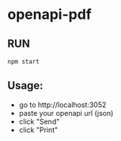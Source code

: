 # openapi-pdf

## RUN

```
npm start
```

## Usage:

- go to http://localhost:3052
- paste your openapi url (json)
- click "Send"
- click "Print"